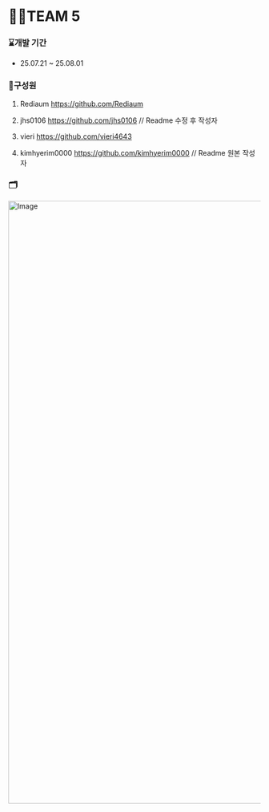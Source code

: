 # 🧑‍💻TEAM 5
### ⌛개발 기간
- 25.07.21 ~ 25.08.01

### 🕺구성원
1. Rediaum          <https://github.com/Rediaum>

2. jhs0106        <https://github.com/jhs0106> // Readme 수정 후 작성자

3. vieri          <https://github.com/vieri4643>

4. kimhyerim0000  <https://github.com/kimhyerim0000> // Readme 원본 작성자



### 🗂️
<img width="1540" height="1202" alt="Image" src="https://github.com/user-attachments/assets/a18d3ae7-ecd3-47b6-ba94-ff39ae808a51" />



### 
